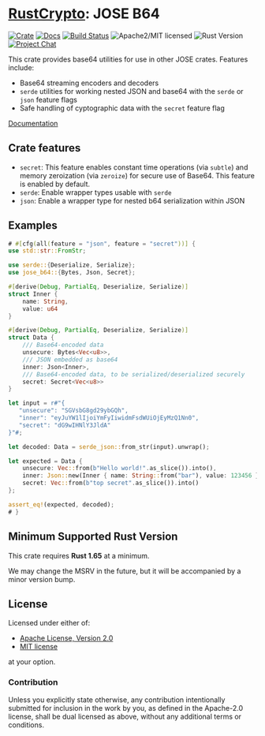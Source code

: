 # [RustCrypto]: JOSE B64

[![Crate][crate-image]][crate-link]
[![Docs][docs-image]][docs-link]
[![Build Status][build-image]][build-link]
![Apache2/MIT licensed][license-image]
![Rust Version][rustc-image]
[![Project Chat][chat-image]][chat-link]

This crate provides base64 utilities for use in other JOSE crates. Features
include:

- Base64 streaming encoders and decoders
- `serde` utilities for working nested JSON and base64 with the `serde` or
  `json` feature flags
- Safe handling of cyptographic data with the `secret` feature flag

[Documentation][docs-link]

## Crate features

- `secret`: This feature enables constant time operations (via `subtle`) and
  memory zeroization (via `zeroize`) for secure use of Base64. This feature is
  enabled by default.
- `serde`: Enable wrapper types usable with `serde`
- `json`: Enable a wrapper type for nested b64 serialization within JSON

## Examples

```rust
# #[cfg(all(feature = "json", feature = "secret"))] {
use std::str::FromStr;

use serde::{Deserialize, Serialize};
use jose_b64::{Bytes, Json, Secret};

#[derive(Debug, PartialEq, Deserialize, Serialize)]
struct Inner {
    name: String,
    value: u64
}

#[derive(Debug, PartialEq, Deserialize, Serialize)]
struct Data {
    /// Base64-encoded data
    unsecure: Bytes<Vec<u8>>,
    /// JSON embedded as base64
    inner: Json<Inner>,
    /// Base64-encoded data, to be serialized/deserialized securely
    secret: Secret<Vec<u8>>
}

let input = r#"{
   "unsecure": "SGVsbG8gd29ybGQh",
   "inner": "eyJuYW1lIjoiYmFyIiwidmFsdWUiOjEyMzQ1Nn0",
   "secret": "dG9wIHNlY3JldA"
}"#;

let decoded: Data = serde_json::from_str(input).unwrap();

let expected = Data {
    unsecure: Vec::from(b"Hello world!".as_slice()).into(),
    inner: Json::new(Inner { name: String::from("bar"), value: 123456 }).unwrap(),
    secret: Vec::from(b"top secret".as_slice()).into()
};

assert_eq!(expected, decoded);
# }
```

## Minimum Supported Rust Version

This crate requires **Rust 1.65** at a minimum.

We may change the MSRV in the future, but it will be accompanied by a minor
version bump.

## License

Licensed under either of:

* [Apache License, Version 2.0](http://www.apache.org/licenses/LICENSE-2.0)
* [MIT license](http://opensource.org/licenses/MIT)

at your option.

### Contribution

Unless you explicitly state otherwise, any contribution intentionally submitted
for inclusion in the work by you, as defined in the Apache-2.0 license, shall be
dual licensed as above, without any additional terms or conditions.

[//]: # (badges)

[crate-image]: https://buildstats.info/crate/jose-b64
[crate-link]: https://crates.io/crates/jose-b64
[docs-image]: https://docs.rs/jose-b64/badge.svg
[docs-link]: https://docs.rs/jose-b64/
[license-image]: https://img.shields.io/badge/license-Apache2.0/MIT-blue.svg
[rustc-image]: https://img.shields.io/badge/rustc-1.65+-blue.svg
[chat-image]: https://img.shields.io/badge/zulip-join_chat-blue.svg
[chat-link]: https://rustcrypto.zulipchat.com/#narrow/stream/300570-formats
[build-image]: https://github.com/RustCrypto/JOSE/actions/workflows/jose-b64.yml/badge.svg
[build-link]: https://github.com/RustCrypto/JOSE/actions/workflows/jose-b64.yml

[//]: # (links)

[RustCrypto]: https://github.com/RustCrypto/
[JOSE]: https://jose.readthedocs.io/
[RFC7518]: https://www.rfc-editor.org/rfc/rfc7518
